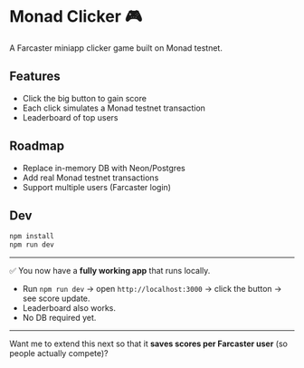 # Monad Clicker 🎮

A Farcaster miniapp clicker game built on Monad testnet.

## Features
- Click the big button to gain score
- Each click simulates a Monad testnet transaction
- Leaderboard of top users

## Roadmap
- Replace in-memory DB with Neon/Postgres
- Add real Monad testnet transactions
- Support multiple users (Farcaster login)

## Dev
```bash
npm install
npm run dev
```
---

✅ You now have a **fully working app** that runs locally.  
- Run `npm run dev` → open `http://localhost:3000` → click the button → see score update.  
- Leaderboard also works.  
- No DB required yet.  

---

Want me to extend this next so that it **saves scores per Farcaster user** (so people actually compete)?
